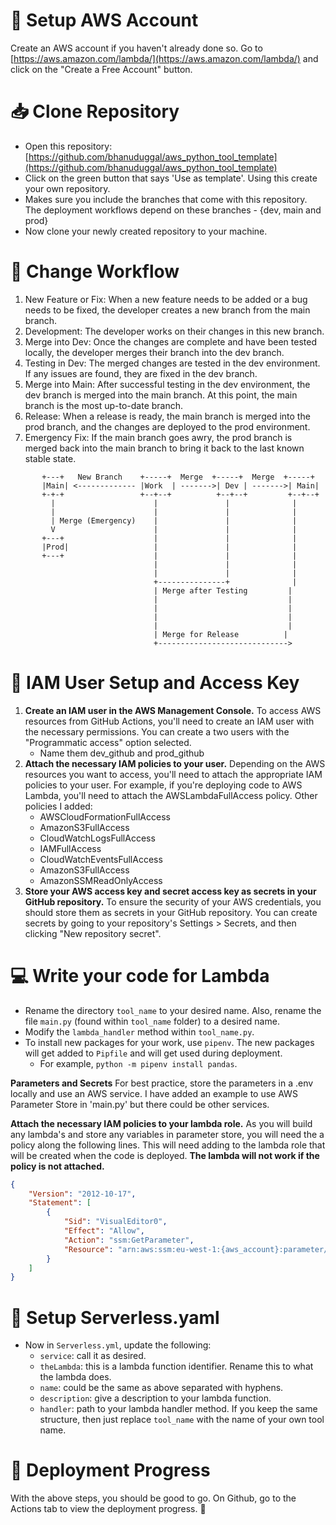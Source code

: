 # 🚀 Setup AWS Account

Create an AWS account if you haven't already done so. Go to [https://aws.amazon.com/lambda/](https://aws.amazon.com/lambda/) and click on the "Create a Free Account" button.

# 📥 Clone Repository

- Open this repository: [https://github.com/bhanuduggal/aws_python_tool_template](https://github.com/bhanuduggal/aws_python_tool_template)
- Click on the green button that says 'Use as template'. Using this create your own repository.
- Makes sure you include the branches that come with this repository. The deployment workflows depend on these branches - {dev, main and prod}
- Now clone your newly created repository to your machine.

# 🔄 Change Workflow

1. New Feature or Fix: When a new feature needs to be added or a bug needs to be fixed, the developer creates a new branch from the main branch.
2. Development: The developer works on their changes in this new branch.
3. Merge into Dev: Once the changes are complete and have been tested locally, the developer merges their branch into the dev branch.
4. Testing in Dev: The merged changes are tested in the dev environment. If any issues are found, they are fixed in the dev branch.
5. Merge into Main: After successful testing in the dev environment, the dev branch is merged into the main branch. At this point, the main branch is the most up-to-date branch.
6. Release: When a release is ready, the main branch is merged into the prod branch, and the changes are deployed to the prod environment.
7. Emergency Fix: If the main branch goes awry, the prod branch is merged back into the main branch to bring it back to the last known stable state.
```
       +---+   New Branch    +-----+  Merge  +-----+  Merge  +-----+
       |Main| <------------- |Work  | ------->| Dev | ------->| Main|
       +-+-+                 +--+--+          +--+--+         +--+--+
         |                      |               |              |
         |                      |               |              |
         | Merge (Emergency)    |               |              |
         V                      |               |              |
       +---+                    |               |              |
       |Prod|                   |               |              |
       +---+                    |               |              |
                                |               |              |
                                |               |              |
                                +---------------+              |
                                | Merge after Testing         |
                                |                             |
                                |                             |
                                |                             |
                                |                             |
                                | Merge for Release          |
                                +----------------------------->
```

# 🔑 IAM User Setup and Access Key

1. **Create an IAM user in the AWS Management Console.** To access AWS resources from GitHub Actions, you'll need to create an IAM user with the necessary permissions. You can create a two users with the "Programmatic access" option selected.
   - Name them dev_github and prod_github
2. **Attach the necessary IAM policies to your user.** Depending on the AWS resources you want to access, you'll need to attach the appropriate IAM policies to your user. For example, if you're deploying code to AWS Lambda, you'll need to attach the AWSLambdaFullAccess policy. Other policies I added:
   - AWSCloudFormationFullAccess
   - AmazonS3FullAccess
   - CloudWatchLogsFullAccess
   - IAMFullAccess
   - CloudWatchEventsFullAccess
   - AmazonS3FullAccess
   - AmazonSSMReadOnlyAccess
3. **Store your AWS access key and secret access key as secrets in your GitHub repository.** To ensure the security of your AWS credentials, you should store them as secrets in your GitHub repository. You can create secrets by going to your repository's Settings > Secrets, and then clicking "New repository secret".

# 💻 Write your code for Lambda

- Rename the directory `tool_name` to your desired name. Also, rename the file `main.py` (found within `tool_name` folder) to a desired name.
- Modify the `lambda_handler` method within `tool_name.py`.
- To install new packages for your work, use `pipenv`. The new packages will get added to `Pipfile` and will get used during deployment.
  - For example, `python -m pipenv install pandas`.

**Parameters and Secrets** For best practice, store the parameters in a .env locally and use an AWS service. I have added an example to use AWS Parameter Store in 'main.py' but there could be other services.

**Attach the necessary IAM policies to your lambda role.** As you will build any lambda's and store any variables in parameter store, you will need the a policy along the following lines. This will need adding to the lambda role that will be created when the code is deployed. **The lambda will not work if the policy is not attached.**
```json
{
    "Version": "2012-10-17",
    "Statement": [
        {
            "Sid": "VisualEditor0",
            "Effect": "Allow",
            "Action": "ssm:GetParameter",
            "Resource": "arn:aws:ssm:eu-west-1:{aws_account}:parameter/*"
        }
    ]
}
```


# 📝 Setup Serverless.yaml

- Now in `Serverless.yml`, update the following:
  - `service`: call it as desired.
  - `theLambda`: this is a lambda function identifier. Rename this to what the lambda does.
  - `name`: could be the same as above separated with hyphens.
  - `description`: give a description to your lambda function.
  - `handler`: path to your lambda handler method. If you keep the same structure, then just replace `tool_name` with the name of your own tool name.

# 🚀 Deployment Progress

With the above steps, you should be good to go. On Github, go to the Actions tab to view the deployment progress. 🎉
